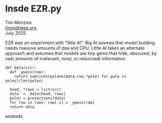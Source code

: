 # Insde EZR.py

Tim Menzies   
timm@ieee.org  
July 2025

EZR was an ezperiment with "little AI". Big AI assmes that model building needs
massive
amounts of daa and CPU. Little AI takes an alternate approach and assumes
that models are tiny gems that hide, obscured, by vast amounts of irrelevant,
noist, or reducnadt information.

    def Data(src):
      def _guess(row):
        return sum(interpolate(data,row,*pole) for pole in poles)/len(poles)
    
      head, *rows = list(src)
      data  = _data(head, rows)
      poles = projections(data)
      for row in rows: row[-1] = _guess(row)
      return data

asdasds


